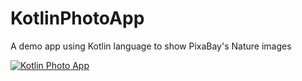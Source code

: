 # KotlinPhotoApp
A demo app using Kotlin language to show PixaBay's Nature images

[![Kotlin Photo App](http://giphy.com/go/YWVhMTA0ZDYt)](https://youtu.be/rScJYD4EDIQ)
